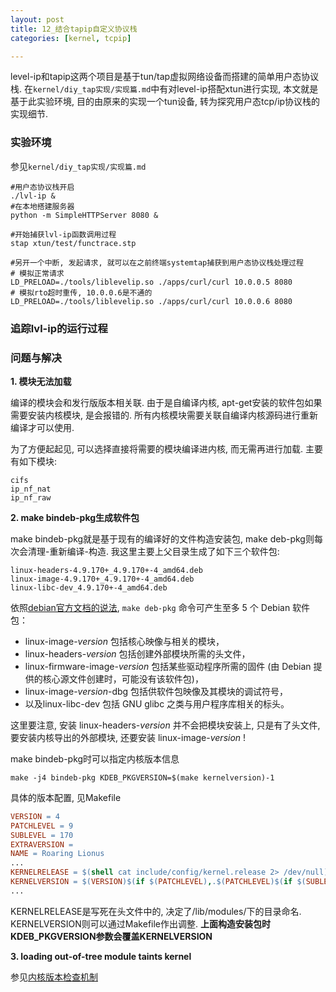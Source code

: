 ```yaml
---
layout: post
title: 12_结合tapip自定义协议栈
categories: [kernel, tcpip]

---
```


level-ip和tapip这两个项目是基于tun/tap虚拟网络设备而搭建的简单用户态协议栈. 在`kernel/diy_tap实现/实现篇.md`中有对level-ip搭配xtun进行实现, 本文就是基于此实验环境, 目的由原来的实现一个tun设备, 转为探究用户态tcp/ip协议栈的实现细节.



### 实验环境

参见`kernel/diy_tap实现/实现篇.md`



```shell
#用户态协议栈开启
./lvl-ip &
#在本地搭建服务器
python -m SimpleHTTPServer 8080 &

#开始捕获lvl-ip函数调用过程
stap xtun/test/functrace.stp

#另开一个中断, 发起请求, 就可以在之前终端systemtap捕获到用户态协议栈处理过程
# 模拟正常请求
LD_PRELOAD=./tools/liblevelip.so ./apps/curl/curl 10.0.0.5 8080
# 模拟rto超时重传, 10.0.0.6是不通的
LD_PRELOAD=./tools/liblevelip.so ./apps/curl/curl 10.0.0.6 8080
```



### 追踪lvl-ip的运行过程







### 问题与解决

**1. 模块无法加载**

编译的模块会和发行版版本相关联. 由于是自编译内核, apt-get安装的软件包如果需要安装内核模块, 是会报错的. 所有内核模块需要关联自编译内核源码进行重新编译才可以使用.

为了方便起起见, 可以选择直接将需要的模块编译进内核, 而无需再进行加载. 主要有如下模块:

```
cifs
ip_nf_nat
ip_nf_raw
```



**2. make bindeb-pkg生成软件包**

make bindeb-pkg就是基于现有的编译好的文件构造安装包, make deb-pkg则每次会清理-重新编译-构造. 我这里主要上父目录生成了如下三个软件包:

```
linux-headers-4.9.170+_4.9.170+-4_amd64.deb
linux-image-4.9.170+_4.9.170+-4_amd64.deb
linux-libc-dev_4.9.170+-4_amd64.deb
```

依照[debian官方文档的说法](https://debian-handbook.info/browse/zh-CN/stable/sect.kernel-compilation.html), `make deb-pkg` 命令可产生至多 5 个 Debian 软件包：

* linux-image-*version* 包括核心映像与相关的模块，
* linux-headers-*version* 包括创建外部模块所需的头文件，
* linux-firmware-image-*version* 包括某些驱动程序所需的固件 (由 Debian 提供的核心源文件创建时，可能没有该软件包)，
* linux-image-*version*-dbg 包括供软件包映像及其模块的调试符号，
* 以及linux-libc-dev 包括 GNU glibc 之类与用户程序库相关的标头。

这里要注意, 安装 linux-headers-*version* 并不会把模块安装上, 只是有了头文件, 要安装内核导出的外部模块, 还要安装 linux-image-*version* !

make bindeb-pkg时可以指定内核版本信息

```shell
make -j4 bindeb-pkg KDEB_PKGVERSION=$(make kernelversion)-1
```

具体的版本配置, 见Makefile

```makefile
VERSION = 4
PATCHLEVEL = 9
SUBLEVEL = 170
EXTRAVERSION =
NAME = Roaring Lionus
...
KERNELRELEASE = $(shell cat include/config/kernel.release 2> /dev/null)
KERNELVERSION = $(VERSION)$(if $(PATCHLEVEL),.$(PATCHLEVEL)$(if $(SUBLEVEL),.$(SUBLEVEL)))$(EXTRAVERSION)
...
```

KERNELRELEASE是写死在头文件中的, 决定了/lib/modules/下的目录命名. KERNELVERSION则可以通过Makefile作出调整. **上面构造安装包时KDEB_PKGVERSION参数会覆盖KERNELVERSION**

**3. loading out-of-tree module taints kernel**

参见[内核版本检查机制](https://www.ibm.com/developerworks/cn/linux/l-cn-kernelmodules/index.html)



